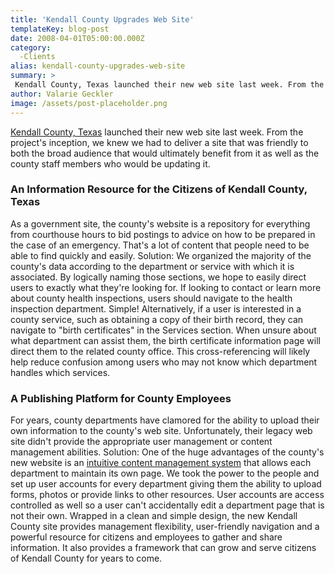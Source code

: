 ```yaml
---
title: 'Kendall County Upgrades Web Site'
templateKey: blog-post
date: 2008-04-01T05:00:00.000Z
category: 
  -Clients
alias: kendall-county-upgrades-web-site
summary: > 
 Kendall County, Texas launched their new web site last week. From the project's inception, we knew we had to deliver a site that was friendly to both the broad audience that would ultimately benefit from it as well as the county staff members who would be updating it. 
author: Valarie Geckler
image: /assets/post-placeholder.png
---
```


[Kendall County, Texas](http://co.kendall.tx.us/) launched their new web site last week. From the project's inception, we knew we had to deliver a site that was friendly to both the broad audience that would ultimately benefit from it as well as the county staff members who would be updating it.

### An Information Resource for the Citizens of Kendall County, Texas

As a government site, the county's website is a repository for everything from courthouse hours to bid postings to advice on how to be prepared in the case of an emergency. That's a lot of content that people need to be able to find quickly and easily. Solution: We organized the majority of the county's data according to the department or service with which it is associated. By logically naming those sections, we hope to easily direct users to exactly what they're looking for. If looking to contact or learn more about county health inspections, users should navigate to the health inspection department. Simple! Alternatively, if a user is interested in a county service, such as obtaining a copy of their birth record, they can navigate to "birth certificates" in the Services section. When unsure about what department can assist them, the birth certificate information page will direct them to the related county office. This cross-referencing will likely help reduce confusion among users who may not know which department handles which services.

### A Publishing Platform for County Employees

For years, county departments have clamored for the ability to upload their own information to the county's web site. Unfortunately, their legacy web site didn't provide the appropriate user management or content management abilities. Solution: One of the huge advantages of the county's new website is an [intuitive content management system](http://www.drupal.org/) that allows each department to maintain its own page. We took the power to the people and set up user accounts for every department giving them the ability to upload forms, photos or provide links to other resources. User accounts are access controlled as well so a user can't accidentally edit a department page that is not their own. Wrapped in a clean and simple design, the new Kendall County site provides management flexibility, user-friendly navigation and a powerful resource for citizens and employees to gather and share information. It also provides a framework that can grow and serve citizens of Kendall County for years to come.